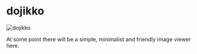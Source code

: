 # dojikko

![dojikko](http://i.imgur.com/zrxfRm7.jpg)

At some point there will be a simple, minimalist and friendly image viewer here.
